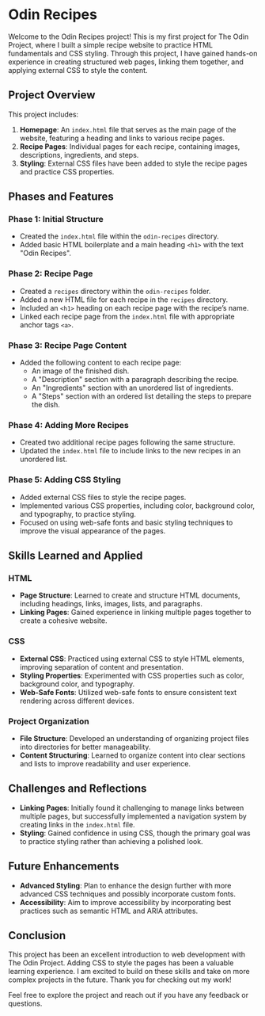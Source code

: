 # Odin Recipes

Welcome to the Odin Recipes project! This is my first project for The Odin Project, where I built a simple recipe website to practice HTML fundamentals and CSS styling. Through this project, I have gained hands-on experience in creating structured web pages, linking them together, and applying external CSS to style the content.

## Project Overview

This project includes:

1. **Homepage**: An `index.html` file that serves as the main page of the website, featuring a heading and links to various recipe pages.
2. **Recipe Pages**: Individual pages for each recipe, containing images, descriptions, ingredients, and steps.
3. **Styling**: External CSS files have been added to style the recipe pages and practice CSS properties.

## Phases and Features

### Phase 1: Initial Structure

- Created the `index.html` file within the `odin-recipes` directory.
- Added basic HTML boilerplate and a main heading `<h1>` with the text "Odin Recipes".

### Phase 2: Recipe Page

- Created a `recipes` directory within the `odin-recipes` folder.
- Added a new HTML file for each recipe in the `recipes` directory.
- Included an `<h1>` heading on each recipe page with the recipe’s name.
- Linked each recipe page from the `index.html` file with appropriate anchor tags `<a>`.

### Phase 3: Recipe Page Content

- Added the following content to each recipe page:
  - An image of the finished dish.
  - A "Description" section with a paragraph describing the recipe.
  - An "Ingredients" section with an unordered list of ingredients.
  - A "Steps" section with an ordered list detailing the steps to prepare the dish.

### Phase 4: Adding More Recipes

- Created two additional recipe pages following the same structure.
- Updated the `index.html` file to include links to the new recipes in an unordered list.

### Phase 5: Adding CSS Styling

- Added external CSS files to style the recipe pages.
- Implemented various CSS properties, including color, background color, and typography, to practice styling.
- Focused on using web-safe fonts and basic styling techniques to improve the visual appearance of the pages.

## Skills Learned and Applied

### HTML

- **Page Structure**: Learned to create and structure HTML documents, including headings, links, images, lists, and paragraphs.
- **Linking Pages**: Gained experience in linking multiple pages together to create a cohesive website.

### CSS

- **External CSS**: Practiced using external CSS to style HTML elements, improving separation of content and presentation.
- **Styling Properties**: Experimented with CSS properties such as color, background color, and typography.
- **Web-Safe Fonts**: Utilized web-safe fonts to ensure consistent text rendering across different devices.

### Project Organization

- **File Structure**: Developed an understanding of organizing project files into directories for better manageability.
- **Content Structuring**: Learned to organize content into clear sections and lists to improve readability and user experience.

## Challenges and Reflections

- **Linking Pages**: Initially found it challenging to manage links between multiple pages, but successfully implemented a navigation system by creating links in the `index.html` file.
- **Styling**: Gained confidence in using CSS, though the primary goal was to practice styling rather than achieving a polished look.

## Future Enhancements

- **Advanced Styling**: Plan to enhance the design further with more advanced CSS techniques and possibly incorporate custom fonts.
- **Accessibility**: Aim to improve accessibility by incorporating best practices such as semantic HTML and ARIA attributes.

## Conclusion

This project has been an excellent introduction to web development with The Odin Project. Adding CSS to style the pages has been a valuable learning experience. I am excited to build on these skills and take on more complex projects in the future. Thank you for checking out my work!

Feel free to explore the project and reach out if you have any feedback or questions.
